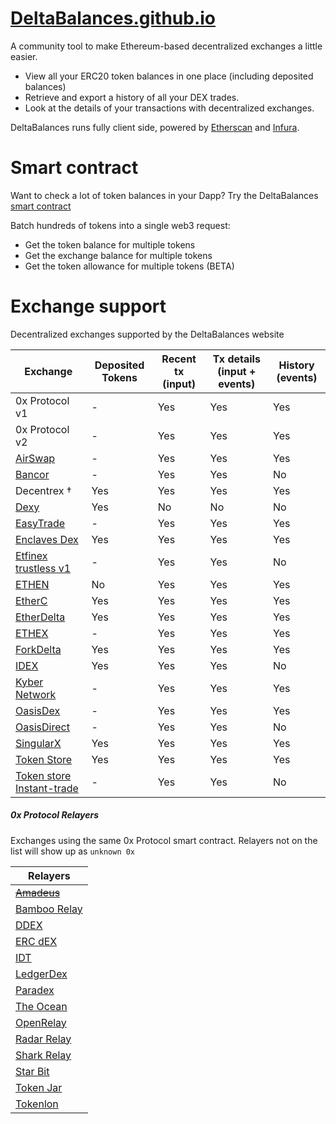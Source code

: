 # [DeltaBalances.github.io](https://deltabalances.github.io)
A community tool to make Ethereum-based decentralized exchanges a little easier.
+ View all your ERC20 token balances in one place (including deposited balances)
+ Retrieve and export a history of all your DEX trades.
+ Look at the details of your transactions with decentralized exchanges.


DeltaBalances runs fully client side, powered by [Etherscan](https://etherscan.io) and [Infura](https://infura.io).

# Smart contract
Want to check a lot of token balances in your Dapp?
Try the DeltaBalances [smart contract](https://etherscan.io/address/0x40a38911e470fc088beeb1a9480c2d69c847bcec#code) 

Batch hundreds of tokens into a single web3 request:
+ Get the token balance for multiple tokens 
+ Get the exchange balance for multiple tokens 
+ Get the token allowance for multiple tokens (BETA)

# Exchange support
Decentralized exchanges supported by the DeltaBalances website

| Exchange | Deposited Tokens | Recent tx (input)| Tx details (input + events) | History (events) |
|----------|------------------|------------------|-----------------------------|------------------|
| 0x Protocol v1 | - | Yes| Yes| Yes |
| 0x Protocol v2 | - | Yes| Yes| Yes |
| [AirSwap](https://airswap.io)| - | Yes |Yes |Yes|
| [Bancor](https://bancor.network)  | - | Yes| Yes | No|
| Decentrex †| Yes| Yes| Yes| Yes |
| [Dexy](https://dexy.market) |Yes| No| No | No|
| [EasyTrade](https://easytrade.io) |-| Yes| Yes | Yes|
| [Enclaves Dex](https://enclaves.io) | Yes | Yes| Yes | Yes|
| [Etfinex trustless v1](https://trustless.ethfinex.com) | - | Yes | Yes | No |
| [ETHEN](https://ethen.market) |No|Yes|Yes|Yes|
| [EtherC](https://etherc.io) |Yes|Yes|Yes|Yes|
| [EtherDelta](https://etherdelta.com)| Yes| Yes| Yes| Yes | 
| [ETHEX](https://ethex.market)|-|Yes|Yes|Yes|
| [ForkDelta](https://forkDelta.app)| Yes| Yes| Yes| Yes | 
| [IDEX](https://idex.market)| Yes |Yes |Yes| No |
| [Kyber Network](https://kyber.network) |-|Yes|Yes| Yes | Yes|
| [OasisDex](https://oasisdex.com) |-|Yes| Yes | Yes|
| [OasisDirect](https://oasis.direct) |-|Yes| Yes | No|
| [SingularX](https://singularx.com)|Yes| Yes| Yes | Yes|
| [Token Store](https://token.store)| Yes| Yes| Yes| Yes |
| [Token store Instant-trade](https://token.store)| - | Yes| Yes | No|



##### 0x Protocol Relayers
Exchanges using the same 0x Protocol smart contract.
Relayers not on the list will show up as `unknown 0x`

| Relayers |
|-------------------|
|~~[Amadeus](https://amadeusrelay.org/)~~|
|[Bamboo Relay](https://bamboorelay.com)|
|[DDEX](https://ddex.io/)|
|[ERC dEX](https://ercdex.com/)|
|[IDT](https://idtexchange.com)|
|[LedgerDex](https://www.ledgerdex.com/)|
|[Paradex](https://paradex.io/)|
|[The Ocean](https://theocean.trade)|
|[OpenRelay](https://openrelay.xyz/)|
|[Radar Relay](https://radarrelay.com/)|
|[Shark Relay](https://sharkrelay.com)|
|[Star Bit](https://www.starbitex.com/)|
|[Token Jar](https://tokenjar.io)|
|[Tokenlon](https://tokenlon.token.im/tokenlon)|







